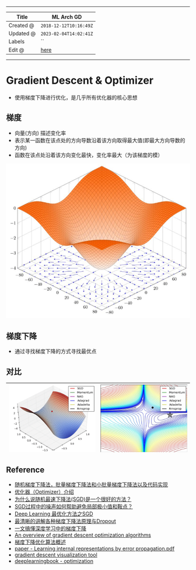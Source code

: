 -----

| Title     | ML Arch GD                                            |
| --------- | ----------------------------------------------------- |
| Created @ | `2018-12-12T10:16:49Z`                                |
| Updated @ | `2023-02-04T14:02:41Z`                                |
| Labels    | \`\`                                                  |
| Edit @    | [here](https://github.com/junxnone/aiwiki/issues/147) |

-----

# Gradient Descent & Optimizer

  - 使用梯度下降进行优化，是几乎所有优化器的核心思想

## 梯度

  - 向量(方向) 描述变化率
  - 表示某一函数在该点处的方向导数沿着该方向取得最大值(即最大方向导数的方向)
  - 函数在该点处沿着该方向变化最快，变化率最大（为该梯度的模）

![image](media/24f4b6796c803c44cc030a199ccd4b6298f17200.png)

## 梯度下降

  - 通过寻找梯度下降的方式寻找最优点

## 对比

| ![1](media/7bc6fa9016fd09af21dc546a394621865c60b35d.gif) | ![2](media/0d4d768dcedf08df014f790f86d4f771451b7825.gif) |
| -------------------------------------------------------- | -------------------------------------------------------- |

## Reference

  - [随机梯度下降法，批量梯度下降法和小批量梯度下降法以及代码实现](https://blog.csdn.net/LoseInVain/article/details/78243051)
  - [优化器（Optimizer）介绍](https://blog.csdn.net/weixin_41417982/article/details/81561210)
  - [为什么说随机最速下降法(SGD)是一个很好的方法？](https://zhuanlan.zhihu.com/p/27609238)
  - [SGD过程中的噪声如何帮助避免局部极小值和鞍点？](https://zhuanlan.zhihu.com/p/36816689)
  - [Deep Learning
    最优化方法之SGD](https://blog.csdn.net/bvl10101111/article/details/72615436)
  - [最清晰的讲解各种梯度下降法原理与Dropout](https://baijiahao.baidu.com/s?id=1613121229156499765&wfr=spider&for=pc)
  - [一文搞懂深度学习中的梯度下降](https://www.cnblogs.com/wangguchangqing/p/10521330.html)
  - [An overview of gradient descent optimization
    algorithms](https://arxiv.org/pdf/1609.04747.pdf)
  - [梯度下降优化算法概述](https://alanlee.fun/2017/10/08/gradient-descent-methods/)
  - [paper - Learning internal representations by error
    propagation.pdf](https://github.com/junxnone/AI/files/4431755/Learning.internal.representations.by.error.propagation.pdf)
  - [gradient descent visualization
    tool](https://github.com/lilipads/gradient_descent_viz)
  - [deeplearningbook -
    optimization](https://www.deeplearningbook.org/contents/optimization.html)
